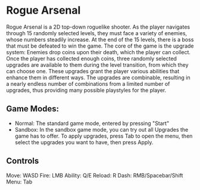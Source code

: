 # Rogue Arsenal
Rogue Arsenal is a 2D top-down roguelike shooter. As the player navigates through 15 randomly selected levels, they must face a variety of enemies, whose numbers steadily increase. At the end of the 15 levels, there is a boss that must be defeated to win the game.
The core of the game is the upgrade system: Enemies drop coins upon their death, which the player can collect. Once the player has collected enough coins, three randomly selected upgrades are available to them during the level transition, from which they can choose one. These upgrades grant the player various abilities that enhance them in different ways. The upgrades are combinable, resulting in a nearly endless number of combinations from a limited number of upgrades, thus providing many possible playstyles for the player.

## Game Modes:
- Normal: The standard game mode, entered by pressing "Start"
- Sandbox: In the sandbox game mode, you can try out all Upgrades the game has to offer. To apply upgrades, press Tab to open the menu, then select the upgrades you want to have, then press Apply.

## Controls
Move: WASD
Fire: LMB
Ability: Q/E
Reload: R
Dash: RMB/Spacebar/Shift
Menu: Tab
